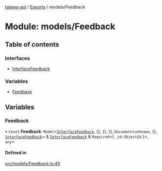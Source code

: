 [talawa-api](../README.md) / [Exports](../modules.md) / models/Feedback

# Module: models/Feedback

## Table of contents

### Interfaces

- [InterfaceFeedback](../interfaces/models_Feedback.InterfaceFeedback.md)

### Variables

- [Feedback](models_Feedback.md#feedback)

## Variables

### Feedback

• `Const` **Feedback**: `Model`\<[`InterfaceFeedback`](../interfaces/models_Feedback.InterfaceFeedback.md), \{\}, \{\}, \{\}, `Document`\<`unknown`, \{\}, [`InterfaceFeedback`](../interfaces/models_Feedback.InterfaceFeedback.md)\> & [`InterfaceFeedback`](../interfaces/models_Feedback.InterfaceFeedback.md) & `Required`\<\{ `_id`: `ObjectId`  \}\>, `any`\>

#### Defined in

[src/models/Feedback.ts:49](https://github.com/PalisadoesFoundation/talawa-api/blob/9fa6a1c/src/models/Feedback.ts#L49)
